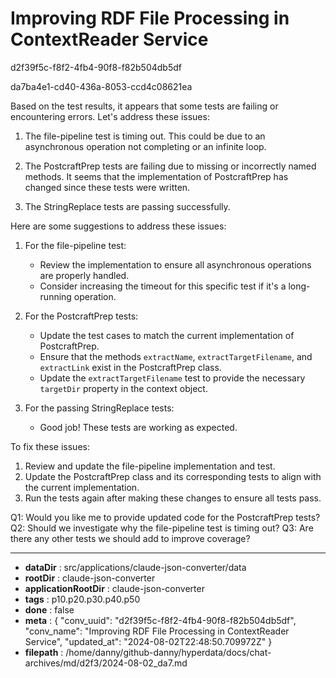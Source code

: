 # Improving RDF File Processing in ContextReader Service

d2f39f5c-f8f2-4fb4-90f8-f82b504db5df

da7ba4e1-cd40-436a-8053-ccd4c08621ea

 Based on the test results, it appears that some tests are failing or encountering errors. Let's address these issues:

1. The file-pipeline test is timing out. This could be due to an asynchronous operation not completing or an infinite loop.

2. The PostcraftPrep tests are failing due to missing or incorrectly named methods. It seems that the implementation of PostcraftPrep has changed since these tests were written.

3. The StringReplace tests are passing successfully.

Here are some suggestions to address these issues:

1. For the file-pipeline test:
   - Review the implementation to ensure all asynchronous operations are properly handled.
   - Consider increasing the timeout for this specific test if it's a long-running operation.

2. For the PostcraftPrep tests:
   - Update the test cases to match the current implementation of PostcraftPrep.
   - Ensure that the methods `extractName`, `extractTargetFilename`, and `extractLink` exist in the PostcraftPrep class.
   - Update the `extractTargetFilename` test to provide the necessary `targetDir` property in the context object.

3. For the passing StringReplace tests:
   - Good job! These tests are working as expected.

To fix these issues:

1. Review and update the file-pipeline implementation and test.
2. Update the PostcraftPrep class and its corresponding tests to align with the current implementation.
3. Run the tests again after making these changes to ensure all tests pass.

Q1: Would you like me to provide updated code for the PostcraftPrep tests?
Q2: Should we investigate why the file-pipeline test is timing out?
Q3: Are there any other tests we should add to improve coverage?

---

* **dataDir** : src/applications/claude-json-converter/data
* **rootDir** : claude-json-converter
* **applicationRootDir** : claude-json-converter
* **tags** : p10.p20.p30.p40.p50
* **done** : false
* **meta** : {
  "conv_uuid": "d2f39f5c-f8f2-4fb4-90f8-f82b504db5df",
  "conv_name": "Improving RDF File Processing in ContextReader Service",
  "updated_at": "2024-08-02T22:48:50.709972Z"
}
* **filepath** : /home/danny/github-danny/hyperdata/docs/chat-archives/md/d2f3/2024-08-02_da7.md